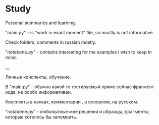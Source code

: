 # Study
Personal summaries and learning. 

"main.py" -  is "work in exact moment" file, so mostly is not informative. 

Check folders, comments in russian mostly. 

"notabene.py" - contains interesting for me examples i wish to keep in mind.

__

Личные конспекты, обучение.

В "main.py" - обычно какой то тестируемый прямо сейчас фрагмент кода, не особо информативен.

Конспекты в папках, комментарии , в основном, на русском.

"notabene.py" - любопытные мне решения и образцы, фрагменты, которые хотелось бы запомнить.
